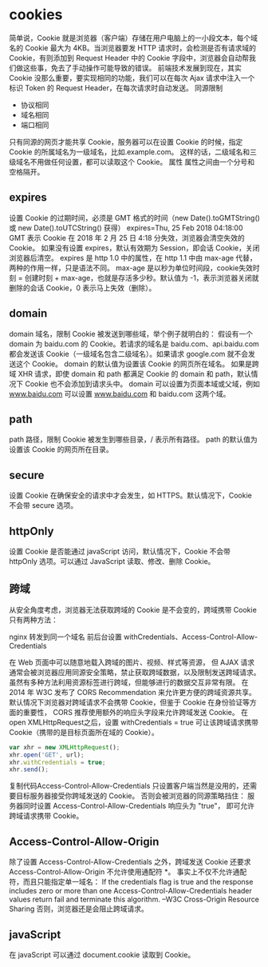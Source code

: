 # cookies

简单说，Cookie 就是浏览器（客户端）存储在用户电脑上的一小段文本，每个域名的 Cookie 最大为 4KB。当浏览器要发 HTTP 请求时，会检测是否有请求域的 Cookie，有则添加到 Request Header 中的 Cookie 字段中，浏览器会自动帮我们做这些事，免去了手动操作可能导致的错误。
前端技术发展到现在，其实 Cookie 没那么重要，要实现相同的功能，我们可以在每次 Ajax 请求中注入一个标识 Token 的 Request Header，在每次请求时自动发送。
同源限制

- 协议相同
- 域名相同
- 端口相同

只有同源的网页才能共享 Cookie，服务器可以在设置 Cookie 的时候，指定 Cookie 的所属域名为一级域名，比如.example.com。
这样的话，二级域名和三级域名不用做任何设置，都可以读取这个 Cookie。
属性
属性之间由一个分号和空格隔开。
## expires
设置 Cookie 的过期时间，必须是 GMT 格式的时间（new Date().toGMTString() 或 new Date().toUTCString() 获得）
expires=Thu, 25 Feb 2018 04:18:00 GMT 表示 Cookie 在 2018 年 2 月 25 日 4:18 分失效，浏览器会清空失效的 Cookie。
如果没有设置 expires，默认有效期为 Session，即会话 Cookie，关闭浏览器后清空。
expires 是 http 1.0 中的属性，在 http 1.1 中由 max-age 代替，两种的作用一样，只是语法不同。
max-age 是以秒为单位时间段，cookie失效时刻 = 创建时刻 + max-age，也就是存活多少秒。默认值为 -1，表示浏览器关闭就删除的会话 Cookie，0 表示马上失效（删除）。
## domain
domain 域名，限制 Cookie 被发送到哪些域，举个例子就明白的：
假设有一个 domain 为 baidu.com 的 Cookie。若请求的域名是 baidu.com、api.baidu.com 都会发送该 Cookie（一级域名包含二级域名）。如果请求 google.com 就不会发送这个 Cookie。
domain 的默认值为设置该 Cookie 的网页所在域名。
如果是跨域 XHR 请求，即使 domain 和 path 都满足 Cookie 的 domain 和 path，默认情况下 Cookie 也不会添加到请求头中。
domain 可以设置为页面本域或父域，例如 www.baidu.com 可以设置 www.baidu.com 和 baidu.com 这两个域。
## path
path 路径，限制 Cookie 被发生到哪些目录，/ 表示所有路径。
path 的默认值为设置该 Cookie 的网页所在目录。
## secure
设置 Cookie 在确保安全的请求中才会发生，如 HTTPS。默认情况下，Cookie 不会带 secure 选项。
## httpOnly
设置 Cookie 是否能通过 javaScript 访问，默认情况下，Cookie 不会带 httpOnly 选项。可以通过 JavaScript 读取、修改、删除 Cookie。
## 跨域
从安全角度考虑，浏览器无法获取跨域的 Cookie 是不会变的，跨域携带 Cookie 只有两种方法：

nginx 转发到同一个域名
前后台设置 withCredentials、Access-Control-Allow-Credentials

在 Web 页面中可以随意地载入跨域的图片、视频、样式等资源， 但 AJAX 请求通常会被浏览器应用同源安全策略，禁止获取跨域数据，以及限制发送跨域请求。虽然有多种方法利用资源标签进行跨域，但能够进行的数据交互非常有限。 在 2014 年 W3C 发布了 CORS Recommendation 来允许更方便的跨域资源共享。 默认情况下浏览器对跨域请求不会携带 Cookie，但鉴于 Cookie 在身份验证等方面的重要性， CORS 推荐使用额外的响应头字段来允许跨域发送 Cookie。
在 open XMLHttpRequest之后，设置 withCredentials = true 可让该跨域请求携带 Cookie（携带的是目标页面所在域的 Cookie）。
```js
var xhr = new XMLHttpRequest();
xhr.open('GET', url);
xhr.withCredentials = true;
xhr.send();
```
复制代码Access-Control-Allow-Credentials
只设置客户端当然是没用的，还需要目标服务器接受你跨域发送的 Cookie。 否则会被浏览器的同源策略挡住：
服务器同时设置 Access-Control-Allow-Credentials 响应头为 "true"， 即可允许跨域请求携带 Cookie。
## Access-Control-Allow-Origin
除了设置 Access-Control-Allow-Credentials 之外，跨域发送 Cookie 还要求 Access-Control-Allow-Origin 不允许使用通配符 *。
事实上不仅不允许通配符，而且只能指定单一域名：
If the credentials flag is true and the response includes zero or more than one Access-Control-Allow-Credentials header values return fail and terminate this algorithm. –W3C Cross-Origin Resource Sharing
否则，浏览器还是会阻止跨域请求。
## javaScript
在 javaScript 可以通过 document.cookie 读取到 Cookie。
